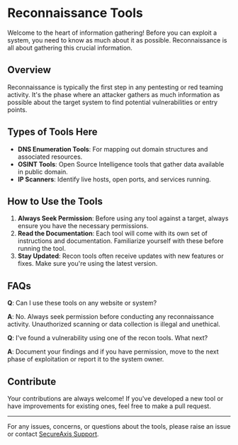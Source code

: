 # Reconnaissance Tools

Welcome to the heart of information gathering! Before you can exploit a system, you need to know as much about it as possible. Reconnaissance is all about gathering this crucial information.

## Overview

Reconnaissance is typically the first step in any pentesting or red teaming activity. It's the phase where an attacker gathers as much information as possible about the target system to find potential vulnerabilities or entry points.

## Types of Tools Here

- **DNS Enumeration Tools**: For mapping out domain structures and associated resources.
- **OSINT Tools**: Open Source Intelligence tools that gather data available in public domain.
- **IP Scanners**: Identify live hosts, open ports, and services running.

## How to Use the Tools

1. **Always Seek Permission**: Before using any tool against a target, always ensure you have the necessary permissions.
2. **Read the Documentation**: Each tool will come with its own set of instructions and documentation. Familiarize yourself with these before running the tool.
3. **Stay Updated**: Recon tools often receive updates with new features or fixes. Make sure you're using the latest version.

## FAQs

**Q**: Can I use these tools on any website or system?

**A**: No. Always seek permission before conducting any reconnaissance activity. Unauthorized scanning or data collection is illegal and unethical.

**Q**: I've found a vulnerability using one of the recon tools. What next?

**A**: Document your findings and if you have permission, move to the next phase of exploitation or report it to the system owner.

## Contribute

Your contributions are always welcome! If you've developed a new tool or have improvements for existing ones, feel free to make a pull request.

---
For any issues, concerns, or questions about the tools, please raise an issue or contact [SecureAxis Support](mailto:support@secureaxis.com).
